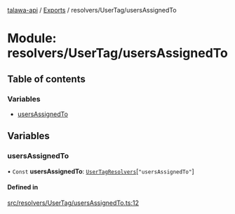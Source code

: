 [talawa-api](../README.md) / [Exports](../modules.md) / resolvers/UserTag/usersAssignedTo

# Module: resolvers/UserTag/usersAssignedTo

## Table of contents

### Variables

- [usersAssignedTo](resolvers_UserTag_usersAssignedTo.md#usersassignedto)

## Variables

### usersAssignedTo

• `Const` **usersAssignedTo**: [`UserTagResolvers`](types_generatedGraphQLTypes.md#usertagresolvers)[``"usersAssignedTo"``]

#### Defined in

[src/resolvers/UserTag/usersAssignedTo.ts:12](https://github.com/PalisadoesFoundation/talawa-api/blob/66970ab/src/resolvers/UserTag/usersAssignedTo.ts#L12)
